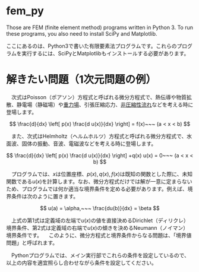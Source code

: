 # fem_py

Those are FEM (finite element method) programs written in Python 3. To run these programs, you also need to install SciPy and Matplotlib.

ここにあるのは、Python3で書いた有限要素法プログラムです。これらのプログラムを実行するには、SciPyとMatplotlibもインストールする必要があります。


# 解きたい問題（1次元問題の例）

　次式はPoisson（ポアソン）方程式と呼ばれる微分方程式で、熱伝導や物質拡散、静電場（静磁場）や<a href="https://teenaka.at.webry.info/201704/article_7.html">重力場</a>、引張圧縮応力、<a href="https://takun-physics.net/10186/">非圧縮性流れ</a>などを考える時に登場します。
 
$$ \frac{d}{dx} \left[ p(x) \frac{d u(x)}{dx} \right] = f(x)~~~ (a < x < b) $$

　また、次式はHelmholtz（ヘルムホルツ）方程式と呼ばれる微分方程式で、水面波、固体の振動、音波、電磁波などを考える時に登場します。

$$ \frac{d}{dx} \left[ p(x) \frac{d u(x)}{dx} \right] +q(x) u(x) = 0~~~ (a < x < b) $$
 
　プログラムでは、$x$は位置座標、$p(x),q(x),f(x)$は既知の関数とした際に、未知関数である$u(x)$を計算します。なお、微分方程式だけでは解が一意に定まらないため、プログラムでは何か適当な境界条件を定める必要があります。例えば、境界条件は次のように置きます。

$$ u(a) = \alpha,~~~     \frac{du(b)}{dx} = \beta $$

　上式の第1式は定義域の左端で$u(x)$の値を直接決めるDirichlet（ディリクレ）境界条件、第2式は定義域の右端で$u(x)$の傾きを決めるNeumann（ノイマン）境界条件です。
　このように、微分方程式と境界条件からなる問題は、「境界値問題」と呼ばれます。
 
　Pythonプログラムでは、メイン実行部でこれらの条件を設定しているので、以上の内容を適宜照らし合わせながら条件を設定してください。

